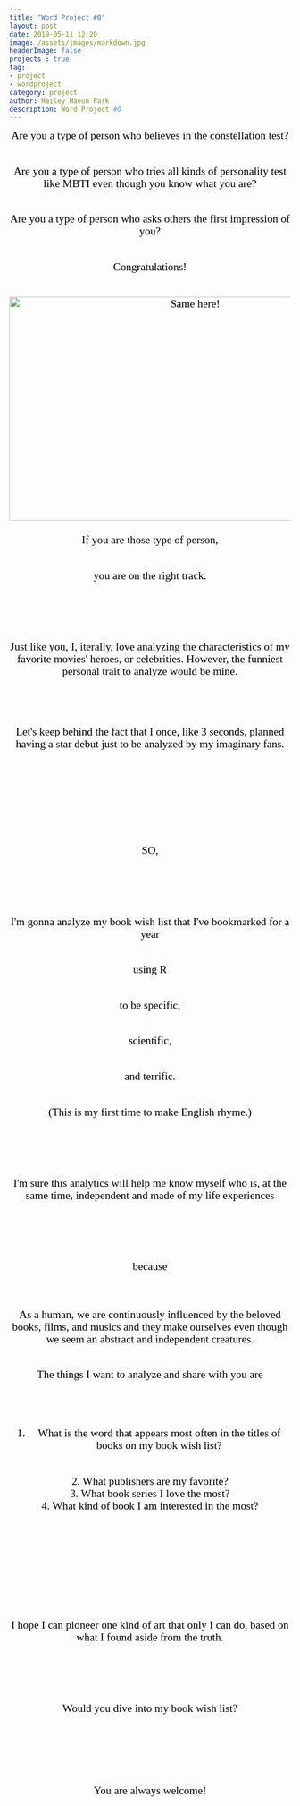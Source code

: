 ```yaml
---
title: "Word Project #0"
layout: post
date: 2019-05-11 12:20
image: /assets/images/markdown.jpg
headerImage: false
projects : true
tag:
- project
- wordproject
category: project
author: Hailey Haeun Park
description: Word Project #0
---
```


<html>
<div style="text-align:center;
  font-family:Times new roman;
  font-size:140%;
  color:black">
Are you a type of person who believes in the constellation test? <br><br>

Are you a type of person who tries all kinds of personality test like MBTI even though you know what you are?<br><br>

Are you a type of person who asks others the first impression of you?<br><br>

Congratulations!<br><br>

​<img src="samehere.jpeg"
     alt="Same here!"
     height="400px"
     width="650px">

If you are those type of person, <br><br>

you are on the right track.<br><br><br>

​

Just like you, I, iterally, love analyzing the characteristics of my favorite movies' heroes, or celebrities. However, the funniest personal trait to analyze would be mine.
<br><br><br>
​

Let's keep behind the fact that I once, like 3 seconds, planned having a star debut just to be analyzed by my imaginary fans.

​<br><br><br><br>

​

SO,

​<br><br><br>

I'm gonna analyze my book wish list that I've bookmarked for a year <br><br>

using R <br><br>

to be specific,<br><br>

scientific,<br><br>

and terrific.<br><br>

(This is my first time to make English rhyme.)<br><br><br>

​

I'm sure this analytics will help me know myself who is, at the same time, independent and made of my life experiences<br><br><br>

​

because<br><br><br>



As a human, we are continuously influenced by the beloved books, films, and musics and they make ourselves even though we seem an abstract and independent creatures.  <br><br>


The things I want to analyze and share with you are<br><br>

​

1. What is the word that appears most often in the titles of books on my book wish list?
<br>
2. What publishers are my favorite?
<br>
3. What book series I love the most?
<br>
4. What kind of book I am interested in the most?
<br><br><br><br>
​

​

​

I hope I can pioneer one kind of art that only I can do, based on what I found aside from the truth.

​
<br><br>
​

Would you dive into my book wish list?

​<br><br>

​

You are always welcome!<br>

​</div>

</html>
